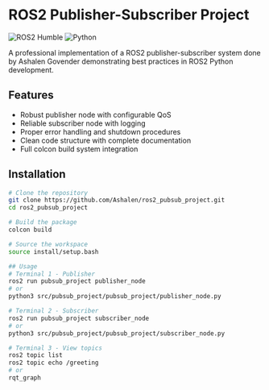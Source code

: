 # ROS2 Publisher-Subscriber Project

![ROS2 Humble](https://img.shields.io/badge/ROS2-Humble-blue)
![Python](https://img.shields.io/badge/Python-3.8%2B-blue)

A professional implementation of a ROS2 publisher-subscriber system done by Ashalen Govender demonstrating best practices in ROS2 Python development.

## Features
- Robust publisher node with configurable QoS
- Reliable subscriber node with logging
- Proper error handling and shutdown procedures
- Clean code structure with complete documentation
- Full colcon build system integration

## Installation
```bash
# Clone the repository
git clone https://github.com/Ashalen/ros2_pubsub_project.git
cd ros2_pubsub_project

# Build the package
colcon build

# Source the workspace
source install/setup.bash

## Usage
# Terminal 1 - Publisher
ros2 run pubsub_project publisher_node
# or
python3 src/pubsub_project/pubsub_project/publisher_node.py

# Terminal 2 - Subscriber
ros2 run pubsub_project subscriber_node
# or
python3 src/pubsub_project/pubsub_project/subscriber_node.py

# Terminal 3 - View topics
ros2 topic list
ros2 topic echo /greeting
# or
rqt_graph 
